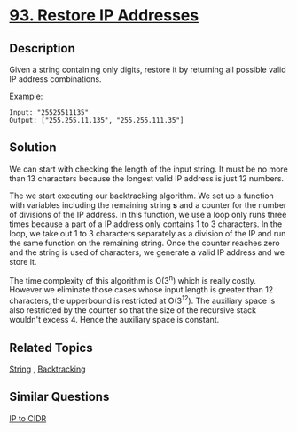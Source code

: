 # [93. Restore IP Addresses](https://leetcode.com/problems/restore-ip-addresses)

## Description

Given a string containing only digits, restore it by returning all possible valid IP address combinations.

Example:

```
Input: "25525511135"
Output: ["255.255.11.135", "255.255.111.35"]
```

## Solution

We can start with checking the length of the input string. It must be no more than 13 characters because the longest valid IP address is just 12 numbers.

The we start executing our backtracking algorithm. We set up a function with variables including the remaining string **s** and a counter for the number of divisions of the IP address. In this function, we use a loop only runs three times because a part of a IP address only contains 1 to 3 characters. In the loop, we take out 1 to 3 characters separately as a division of the IP and run the same function on the remaining string. Once the counter reaches zero and the string is used of characters, we generate a valid IP address and we store it.

The time complexity of this algorithm is O(3<sup>n</sup>) which is really costly. However we eliminate those cases whose input length is greater than 12 characters, the upperbound is restricted at O(3<sup>12</sup>). The auxiliary space is also restricted by the counter so that the size of the recursive stack wouldn't excess 4. Hence the auxiliary space is constant.

## Related Topics

[String](https://leetcode.com/tag/string/) , [Backtracking](https://leetcode.com/tag/backtracking/) 

## Similar Questions

[IP to CIDR](https://leetcode.com/problems/ip-to-cidr/)
